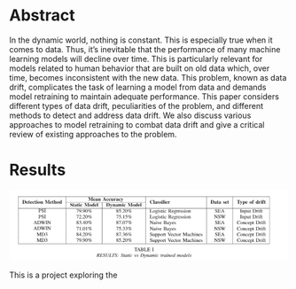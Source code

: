 # Abstract

In the dynamic world, nothing is constant. This is especially true when it comes to data. 
Thus, it’s inevitable that the performance of many machine learning models will decline over time. This is particularly relevant for models related to human behavior that are built on old data which, over time, becomes inconsistent with the new data. This problem, known as data drift, complicates the task of learning a model from data and demands model retraining to maintain adequate performance. This paper considers different types of data drift, peculiarities of the problem, and different methods to detect and address data drift.  We also discuss various approaches to model retraining to combat data drift and give a critical review of existing approaches to the problem.

# Results 

![plot](figs/results_table.png)

This is a project exploring the   
